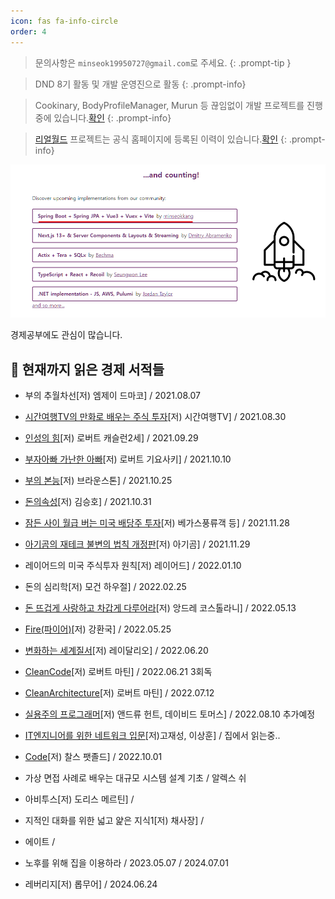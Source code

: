 ```yaml
---
icon: fas fa-info-circle
order: 4
---
```


> 문의사항은 `minseok19950727@gmail.com`로 주세요. 
{: .prompt-tip }

> DND 8기 활동 및 개발 운영진으로 활동
{: .prompt-info}

> Cookinary, BodyProfileManager, Murun 등 끊임없이 개발 프로젝트를 진행중에 있습니다.[확인](https://github.com/orgs/saenggod/repositories)
{: .prompt-info}

> [리얼월드](https://kkminseok.github.io/categories/real-world-spring/) 프로젝트는 공식 홈페이지에 등록된 이력이 있습니다.[확인](https://www.realworld.how/)
{: .prompt-info}

![](/assets/realworld.png)




경제공부에도 관심이 많습니다.

## 📖 현재까지 읽은 경제 서적들

- 부의 추월차선[저) 엠제이 드마코] / 2021.08.07

- [시간여행TV의 만화로 배우는 주식 투자](https://kkminseok.github.io/posts/book1/)[저) 시간여행TV] / 2021.08.30

- [인성의 힘](https://kkminseok.github.io/posts/book2/)[저) 로버트 캐슬런2세] / 2021.09.29

- [부자아빠 가난한 아빠](https://kkminseok.github.io/posts/book3/)[저) 로버트 기요사키] / 2021.10.10

- [부의 본능](https://kkminseok.github.io/posts/book4/)[저) 브라운스톤] / 2021.10.25

- [돈의속성](https://kkminseok.github.io/posts/book5/)[저) 김승호] / 2021.10.31

- [잠든 사이 월급 버는 미국 배당주 투자](https://kkminseok.github.io/posts/book6/)[저) 베가스풍류객 등] / 2021.11.28

- [아기곰의 재테크 불변의 법칙 개정판](https://kkminseok.github.io/posts/book7/)[저) 아기곰] / 2021.11.29

- 레이어드의 미국 주식투자 원칙[저) 레이어드] / 2022.01.10

- 돈의 심리학[저) 모건 하우절] / 2022.02.25

- [돈 뜨겁게 사랑하고 차갑게 다루어라](https://kkminseok.github.io/posts/book8/)[저) 앙드레 코스톨라니] / 2022.05.13

- [Fire(파이어)](https://kkminseok.github.io/posts/book9/)[저) 강환국] / 2022.05.25

- [변화하는 세계질서](https://kkminseok.github.io/posts/book10/)[저) 레이달리오] / 2022.06.20

- [CleanCode](https://kkminseok.github.io/posts/book11/)[저) 로버트 마틴] / 2022.06.21 3회독

- [CleanArchitecture](https://kkminseok.github.io/posts/book12/)[저) 로버트 마틴] / 2022.07.12 

- [실용주의 프로그래머]()[저) 앤드류 헌트, 데이비드 토머스] / 2022.08.10 추가예정

- [IT엔지니어를 위한 네트워크 입문]()[저)고재성, 이상훈] / 집에서 읽는중..

- [Code]()[저) 찰스 팻졸드] / 2022.10.01

- 가상 면접 사례로 배우는 대규모 시스템 설계 기초 / 알렉스 쉬

- 아비투스[저) 도리스 메르틴] / 

- 지적인 대화를 위한 넓고 얉은 지식1[저) 채사장] /

- 에이트 / 

- 노후를 위해 집을 이용하라 / 2023.05.07 / 2024.07.01

- 레버리지[저) 롭무어] / 2024.06.24
